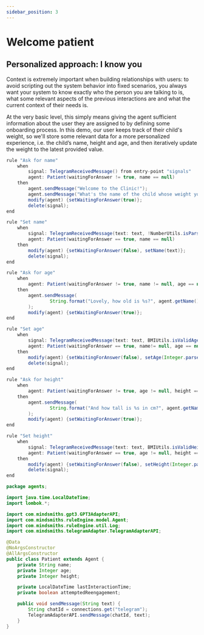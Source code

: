 ```yaml
---
sidebar_position: 3
---
```


# Welcome patient

## Personalized approach: I know you

Context is extremely important when building relationships with users: to avoid scripting out the system behavior into fixed scenarios, 
you always want your system to know exactly who the person you are talking to is, what some relevant aspects of the previous interactions are and what the current context of their needs is.

At the very basic level, this simply means giving the agent sufficient information about the user they are assigned to by defining some onboarding process.
In this demo, our user keeps track of their child's weight, so we'll store some relevant data for a more personalized experience, i.e. the child’s name, height and age, and then iteratively update the weight to the latest provided value.


```java title="rules/patient/Patient.drl"
rule "Ask for name"
    when
        signal: TelegramReceivedMessage() from entry-point "signals"
        agent: Patient(waitingForAnswer != true, name == null)
    then
        agent.sendMessage("Welcome to the Clinic!");
        agent.sendMessage("What's the name of the child whose weight you would like to check?");
        modify(agent) {setWaitingForAnswer(true)};
        delete(signal);
end

rule "Set name"
    when
        signal: TelegramReceivedMessage(text: text, !NumberUtils.isParsable(text)) from entry-point "signals"
        agent: Patient(waitingForAnswer == true, name == null)
    then
        modify(agent) {setWaitingForAnswer(false), setName(text)};
        delete(signal);
end

rule "Ask for age"
    when
        agent: Patient(waitingForAnswer != true, name != null, age == null)
    then
        agent.sendMessage(
                String.format("Lovely, how old is %s?", agent.getName())
        );
        modify(agent) {setWaitingForAnswer(true)};
end

rule "Set age"
    when
        signal: TelegramReceivedMessage(text: text, BMIUtils.isValidAge(text)) from entry-point "signals"
        agent: Patient(waitingForAnswer == true, name!= null, age == null)
    then
        modify(agent) {setWaitingForAnswer(false), setAge(Integer.parseInt(text))};
        delete(signal);
end

rule "Ask for height"
    when
        agent: Patient(waitingForAnswer != true, age != null, height == null)
    then
        agent.sendMessage(
                String.format("And how tall is %s in cm?", agent.getName())
        );
        modify(agent) {setWaitingForAnswer(true)};
end

rule "Set height"
    when
        signal: TelegramReceivedMessage(text: text, BMIUtils.isValidHeight(text)) from entry-point "signals"
        agent: Patient(waitingForAnswer == true, age != null, height == null)
    then
        modify(agent) {setWaitingForAnswer(false), setHeight(Integer.parseInt(text))};
        delete(signal);
end
```

```java title="java/agents/Patient.java"
package agents;

import java.time.LocalDateTime;
import lombok.*;

import com.mindsmiths.gpt3.GPT3AdapterAPI;
import com.mindsmiths.ruleEngine.model.Agent;
import com.mindsmiths.ruleEngine.util.Log;
import com.mindsmiths.telegramAdapter.TelegramAdapterAPI;

@Data
@NoArgsConstructor
@AllArgsConstructor
public class Patient extends Agent {
    private String name;
    private Integer age;
    private Integer height;

    private LocalDateTime lastInteractionTime;
    private boolean attemptedReengagement;

    public void sendMessage(String text) {
        String chatId = connections.get("telegram");
        TelegramAdapterAPI.sendMessage(chatId, text);
    }
}
```